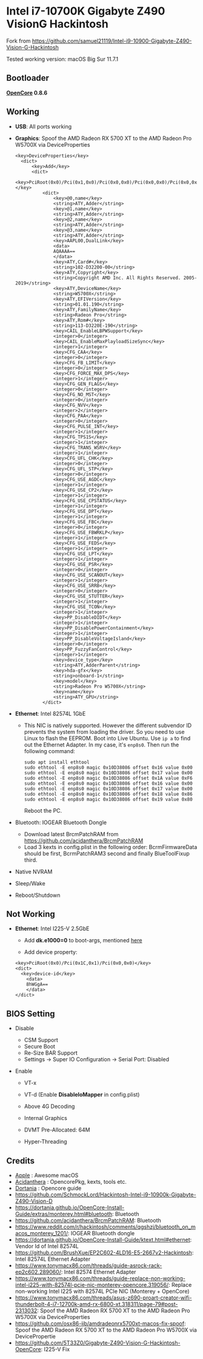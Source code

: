 # Intel i7-10700K Gigabyte Z490 VisionG Hackintosh

Fork from https://github.com/samuel21119/Intel-i9-10900-Gigabyte-Z490-Vision-G-Hackintosh

Tested working version: macOS Big Sur 11.7.1

## Bootloader

**[OpenCore](https://github.com/acidanthera/OpenCorePkg) 0.8.6**

## Working

- **USB**: All ports working

- **Graphics**: Spoof the AMD Radeon RX 5700 XT to the AMD Radeon Pro W5700X via DeviceProperties

  ```
  <key>DeviceProperties</key>
  	<dict>
  		<key>Add</key>
  		<dict>
  			<key>PciRoot(0x0)/Pci(0x1,0x0)/Pci(0x0,0x0)/Pci(0x0,0x0)/Pci(0x0,0x0)</key>
  			<dict>
  				<key>@0,name</key>
  				<string>ATY,Adder</string>
  				<key>@1,name</key>
  				<string>ATY,Adder</string>
  				<key>@2,name</key>
  				<string>ATY,Adder</string>
  				<key>@3,name</key>
  				<string>ATY,Adder</string>
  				<key>AAPL00,DualLink</key>
  				<data>
  				AQAAAA==
  				</data>
  				<key>ATY,Card#</key>
  				<string>102-D32200-00</string>
  				<key>ATY,Copyright</key>
  				<string>Copyright AMD Inc. All Rights Reserved. 2005-2019</string>
  				<key>ATY,DeviceName</key>
  				<string>W5700X</string>
  				<key>ATY,EFIVersion</key>
  				<string>01.01.190</string>
  				<key>ATY,FamilyName</key>
  				<string>Radeon Pro</string>
  				<key>ATY,Rom#</key>
  				<string>113-D3220E-190</string>
  				<key>CAIL_EnableLBPWSupport</key>
  				<integer>0</integer>
  				<key>CAIL_EnableMaxPlayloadSizeSync</key>
  				<integer>1</integer>
  				<key>CFG_CAA</key>
  				<integer>0</integer>
  				<key>CFG_FB_LIMIT</key>
  				<integer>0</integer>
  				<key>CFG_FORCE_MAX_DPS</key>
  				<integer>1</integer>
  				<key>CFG_GEN_FLAGS</key>
  				<integer>0</integer>
  				<key>CFG_NO_MST</key>
  				<integer>0</integer>
  				<key>CFG_NVV</key>
  				<integer>2</integer>
  				<key>CFG_PAA</key>
  				<integer>0</integer>
  				<key>CFG_PULSE_INT</key>
  				<integer>1</integer>
  				<key>CFG_TPS1S</key>
  				<integer>1</integer>
  				<key>CFG_TRANS_WSRV</key>
  				<integer>1</integer>
  				<key>CFG_UFL_CHK</key>
  				<integer>0</integer>
  				<key>CFG_UFL_STP</key>
  				<integer>0</integer>
  				<key>CFG_USE_AGDC</key>
  				<integer>1</integer>
  				<key>CFG_USE_CP2</key>
  				<integer>1</integer>
  				<key>CFG_USE_CPSTATUS</key>
  				<integer>1</integer>
  				<key>CFG_USE_DPT</key>
  				<integer>1</integer>
  				<key>CFG_USE_FBC</key>
  				<integer>0</integer>
  				<key>CFG_USE_FBWRKLP</key>
  				<integer>1</integer>
  				<key>CFG_USE_FEDS</key>
  				<integer>1</integer>
  				<key>CFG_USE_LPT</key>
  				<integer>1</integer>
  				<key>CFG_USE_PSR</key>
  				<integer>0</integer>
  				<key>CFG_USE_SCANOUT</key>
  				<integer>1</integer>
  				<key>CFG_USE_SRRB</key>
  				<integer>0</integer>
  				<key>CFG_USE_STUTTER</key>
  				<integer>1</integer>
  				<key>CFG_USE_TCON</key>
  				<integer>1</integer>
  				<key>PP_DisableDIDT</key>
  				<integer>1</integer>
  				<key>PP_DisablePowerContainment</key>
  				<integer>1</integer>
  				<key>PP_DisableVoltageIsland</key>
  				<integer>0</integer>
  				<key>PP_FuzzyFanControl</key>
  				<integer>1</integer>
  				<key>device_type</key>
  				<string>ATY,AdderParent</string>
  				<key>hda-gfx</key>
  				<string>onboard-1</string>
  				<key>model</key>
  				<string>Radeon Pro W5700X</string>
  				<key>name</key>
  				<string>ATY_GPU</string>
  			</dict>
  ```

  

- **Ethernet**: Intel 82574L 1GbE

  - This NIC is natively supported. However the different subvendor ID prevents the system from loading the driver. So you need to use Linux to flash the EEPROM. Boot into Live Ubuntu. Use ```ip a``` to find out the Ethernet Adapter. In my case, it's ```enp8s0```. Then run the following command:

    ```
    sudo apt install ethtool
    sudo ethtool -E enp8s0 magic 0x10D38086 offset 0x16 value 0x00
    sudo ethtool -E enp8s0 magic 0x10D38086 offset 0x17 value 0x00
    sudo ethtool -E enp8s0 magic 0x10D38086 offset 0x1A value 0xF6
    sudo ethtool -E enp8s0 magic 0x10D38086 offset 0x16 value 0x00
    sudo ethtool -E enp8s0 magic 0x10D38086 offset 0x17 value 0x00
    sudo ethtool -E enp8s0 magic 0x10D38086 offset 0x18 value 0x86
    sudo ethtool -E enp8s0 magic 0x10D38086 offset 0x19 value 0x80
    ```

    Reboot the PC.

- Bluetooth: IOGEAR Bluetooth Dongle

  - Download latest BrcmPatchRAM from https://github.com/acidanthera/BrcmPatchRAM
  - Load 3 kexts in config.plist in the following order: BcrmFirmwareData should be first, BcrmPatchRAM3 second and finally BlueToolFixup third.

- Native NVRAM

- Sleep/Wake

- Reboot/Shutdown

## Not Working

- **Ethernet**: Intel I225-V 2.5GbE

  - Add **dk.e1000=0** to boot-args, mentioned [here](https://dortania.github.io/OpenCore-Install-Guide/config.plist/comet-lake.html#nvram)

  - Add device property:

  ```
  <key>PciRoot(0x0)/Pci(0x1C,0x1)/Pci(0x0,0x0)</key>
  <dict>
    <key>device-id</key>
      <data>
      8hWGgA==
      </data>
  </dict>
  ```

## BIOS Setting

- Disable

  - CSM Support
  - Secure Boot
  - Re-Size BAR Support
  - Settings -> Super IO Configuration -> Serial Port: Disabled

- Enable

  - VT-x

  - VT-d (Enable **DisableIoMapper** in config.plist)

  - Above 4G Decoding

  - Internal Graphics

  - DVMT Pre-Allocated: 64M

  - Hyper-Threading

    

## Credits

- [Apple](https://www.apple.com/) : Awesome macOS
- [Acidanthera](https://github.com/acidanthera) : OpencorePkg, kexts, tools etc.
- [Dortania](https://github.com/dortania) : Opencore guide
- https://github.com/SchmockLord/Hackintosh-Intel-i9-10900k-Gigabyte-Z490-Vision-D
- https://dortania.github.io/OpenCore-Install-Guide/extras/monterey.html#bluetooth: Bluetooth
- https://github.com/acidanthera/BrcmPatchRAM: Bluetooth
- https://www.reddit.com/r/hackintosh/comments/qgshzj/bluetooth_on_macos_monterey_1201/: IOGEAR Bluetooth dongle
- https://dortania.github.io/OpenCore-Install-Guide/ktext.html#ethernet: Vendor Id of Intel 82574L
- https://github.com/BrushXue/EP2C602-4LD16-E5-2667v2-Hackintosh: Intel 82574L Ethernet Adapter
- https://www.tonymacx86.com/threads/guide-asrock-rack-ep2c602.289060/: Intel 82574 Ethernet Adapter
- https://www.tonymacx86.com/threads/guide-replace-non-working-intel-i225-with-82574l-pcie-nic-monterey-opencore.319056/: Replace non-working Intel I225 with 82574L PCIe NIC (Monterey + OpenCore)
- https://www.tonymacx86.com/threads/asus-z690-proart-creator-wifi-thunderbolt-4-i7-12700k-amd-rx-6800-xt.318311/page-79#post-2313032: Spoof the AMD Radeon RX 5700 XT to the AMD Radeon Pro W5700X via DeviceProperties
- https://github.com/osx86-ijb/amdradeonrx5700xt-macos-fix-spoof: Spoof the AMD Radeon RX 5700 XT to the AMD Radeon Pro W5700X via DevicePropertie
- https://github.com/5T33Z0/Gigabyte-Z490-Vision-G-Hackintosh-OpenCore: I225-V Fix
